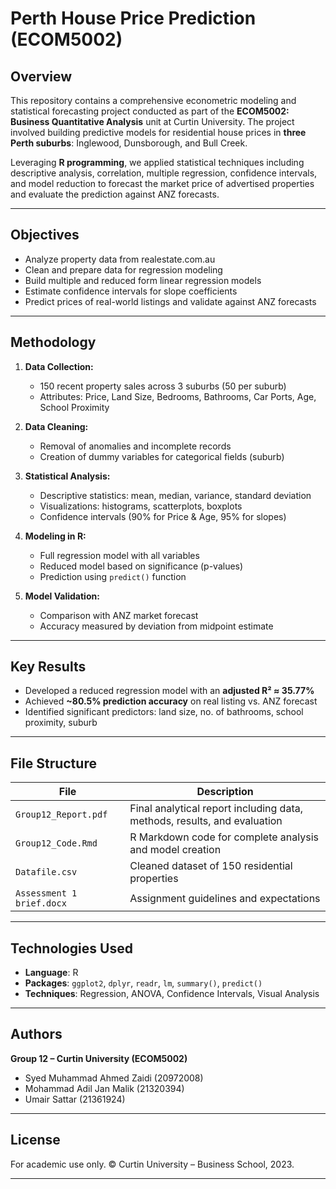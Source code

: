 # Perth House Price Prediction (ECOM5002)

## Overview
This repository contains a comprehensive econometric modeling and statistical forecasting project conducted as part of the **ECOM5002: Business Quantitative Analysis** unit at Curtin University. The project involved building predictive models for residential house prices in **three Perth suburbs**: Inglewood, Dunsborough, and Bull Creek.

Leveraging **R programming**, we applied statistical techniques including descriptive analysis, correlation, multiple regression, confidence intervals, and model reduction to forecast the market price of advertised properties and evaluate the prediction against ANZ forecasts.

---

## Objectives
- Analyze property data from realestate.com.au
- Clean and prepare data for regression modeling
- Build multiple and reduced form linear regression models
- Estimate confidence intervals for slope coefficients
- Predict prices of real-world listings and validate against ANZ forecasts

---

## Methodology
1. **Data Collection:**
   - 150 recent property sales across 3 suburbs (50 per suburb)
   - Attributes: Price, Land Size, Bedrooms, Bathrooms, Car Ports, Age, School Proximity

2. **Data Cleaning:**
   - Removal of anomalies and incomplete records
   - Creation of dummy variables for categorical fields (suburb)

3. **Statistical Analysis:**
   - Descriptive statistics: mean, median, variance, standard deviation
   - Visualizations: histograms, scatterplots, boxplots
   - Confidence intervals (90% for Price & Age, 95% for slopes)

4. **Modeling in R:**
   - Full regression model with all variables
   - Reduced model based on significance (p-values)
   - Prediction using `predict()` function

5. **Model Validation:**
   - Comparison with ANZ market forecast
   - Accuracy measured by deviation from midpoint estimate

---

## Key Results
- Developed a reduced regression model with an **adjusted R² ≈ 35.77%**
- Achieved **~80.5% prediction accuracy** on real listing vs. ANZ forecast
- Identified significant predictors: land size, no. of bathrooms, school proximity, suburb

---

## File Structure
| File | Description |
|------|-------------|
| `Group12_Report.pdf` | Final analytical report including data, methods, results, and evaluation |
| `Group12_Code.Rmd` | R Markdown code for complete analysis and model creation |
| `Datafile.csv` | Cleaned dataset of 150 residential properties |
| `Assessment 1 brief.docx` | Assignment guidelines and expectations |

---

## Technologies Used
- **Language**: R
- **Packages**: `ggplot2`, `dplyr`, `readr`, `lm`, `summary()`, `predict()`
- **Techniques**: Regression, ANOVA, Confidence Intervals, Visual Analysis

---

## Authors
**Group 12 – Curtin University (ECOM5002)**  
- Syed Muhammad Ahmed Zaidi (20972008)  
- Mohammad Adil Jan Malik (21320394)  
- Umair Sattar (21361924)

---

## License
For academic use only. © Curtin University – Business School, 2023.

---
